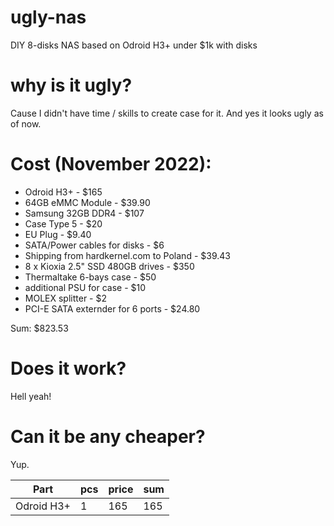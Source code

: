 # ugly-nas
DIY 8-disks NAS based on Odroid H3+ under $1k with disks

# why is it ugly?
Cause I didn't have time / skills to create case for it.
And yes it looks ugly as of now.


# Cost (November 2022):
 * Odroid H3+ - $165
 * 64GB eMMC Module - $39.90
 * Samsung 32GB DDR4 - $107
 * Case Type 5 - $20
 * EU Plug - $9.40
 * SATA/Power cables for disks - $6
 * Shipping from hardkernel.com to Poland - $39.43
 * 8 x Kioxia 2.5" SSD 480GB drives - $350
 * Thermaltake 6-bays case - $50
 * additional PSU for case - $10
 * MOLEX splitter - $2
 * PCI-E SATA externder for 6 ports - $24.80

Sum: $823.53

# Does it work?
Hell yeah!

# Can it be any cheaper?
Yup.


| Part  | pcs  | price  | sum  |
|-------|------|--------|------|
| Odroid H3+ | 1 | 165 | 165 |
